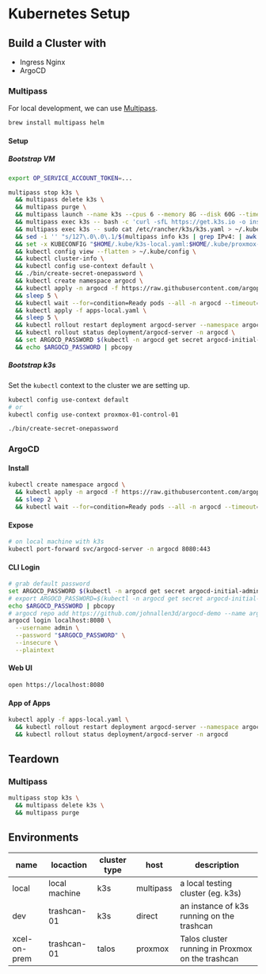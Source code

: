 # Kubernetes Setup

## Build a Cluster with

- Ingress Nginx
- ArgoCD

### Multipass

For local development, we can use [Multipass](https://multipass.run/).

```bash
brew install multipass helm
```

#### Setup

##### Bootstrap VM

```bash
export OP_SERVICE_ACCOUNT_TOKEN=...

multipass stop k3s \
  && multipass delete k3s \
  && multipass purge \
  && multipass launch --name k3s --cpus 6 --memory 8G --disk 60G --timeout 3000 \
  && multipass exec k3s -- bash -c 'curl -sfL https://get.k3s.io -o install.sh && sh install.sh' \
  && multipass exec k3s -- sudo cat /etc/rancher/k3s/k3s.yaml > ~/.kube/k3s-local.yaml \
  && sed -i '' "s/127\.0\.0\.1/$(multipass info k3s | grep IPv4: | awk '{print $2}')/g" ~/.kube/k3s-local.yaml \
  && set -x KUBECONFIG "$HOME/.kube/k3s-local.yaml:$HOME/.kube/proxmox-01-cluster-01" \
  && kubectl config view --flatten > ~/.kube/config \
  && kubectl cluster-info \
  && kubectl config use-context default \
  && ./bin/create-secret-onepassword \
  && kubectl create namespace argocd \
  && kubectl apply -n argocd -f https://raw.githubusercontent.com/argoproj/argo-cd/stable/manifests/install.yaml \
  && sleep 5 \
  && kubectl wait --for=condition=Ready pods --all -n argocd --timeout=300s \
  && kubectl apply -f apps-local.yaml \
  && sleep 5 \
  && kubectl rollout restart deployment argocd-server --namespace argocd \
  && kubectl rollout status deployment/argocd-server -n argocd \
  && set ARGOCD_PASSWORD $(kubectl -n argocd get secret argocd-initial-admin-secret -o jsonpath="{.data.password}" | base64 -d) \
  && echo $ARGOCD_PASSWORD | pbcopy
```

##### Bootstrap k3s

Set the `kubectl` context to the cluster we are setting up.

```bash
kubectl config use-context default
# or
kubectl config use-context proxmox-01-control-01
```

```bash
./bin/create-secret-onepassword
```

### ArgoCD

#### Install

```bash
kubectl create namespace argocd \
  && kubectl apply -n argocd -f https://raw.githubusercontent.com/argoproj/argo-cd/stable/manifests/install.yaml \
  && sleep 2 \
  && kubectl wait --for=condition=Ready pods --all -n argocd --timeout=300s
```

#### Expose

```bash
# on local machine with k3s
kubectl port-forward svc/argocd-server -n argocd 8080:443
```

#### CLI Login

```bash
# grab default password
set ARGOCD_PASSWORD $(kubectl -n argocd get secret argocd-initial-admin-secret -o jsonpath="{.data.password}" | base64 -d)
# export ARGOCD_PASSWORD=$(kubectl -n argocd get secret argocd-initial-admin-secret -o jsonpath="{.data.password}" | base64 -d)
echo $ARGOCD_PASSWORD | pbcopy
# argocd repo add https://github.com/johnallen3d/argocd-demo --name argocd-demo
argocd login localhost:8080 \
  --username admin \
  --password "$ARGOCD_PASSWORD" \
  --insecure \
  --plaintext
```

#### Web UI

```bash
open https://localhost:8080
```

#### App of Apps

```bash
kubectl apply -f apps-local.yaml \
  && kubectl rollout restart deployment argocd-server --namespace argocd \
  && kubectl rollout status deployment/argocd-server -n argocd
```

## Teardown

### Multipass

```bash
multipass stop k3s \
  && multipass delete k3s \
  && multipass purge
```

## Environments

| name         | locaction     | cluster type | host      | description                                      |
| ------------ | ------------- | ------------ | --------- | ------------------------------------------------ |
| local        | local machine | k3s          | multipass | a local testing cluster (eg. k3s)                |
| dev          | trashcan-01   | k3s          | direct    | an instance of k3s running on the trashcan       |
| xcel-on-prem | trashcan-01   | talos        | proxmox   | Talos cluster running in Proxmox on the trashcan |
